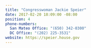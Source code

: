 ```yaml
---
title: "​Congresswoman Jackie Speier"
date: 2017-02-20 18:09:00 -08:00
position: 4
phone-numbers:
  San Mateo Office: "(650) 342-0300"
  DC Office: "(202) 225-3531"
website: https://speier.house.gov
---
```


